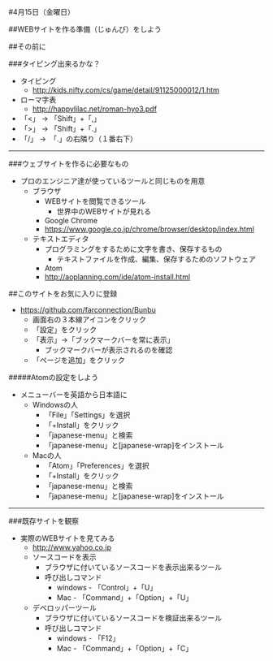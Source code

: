 #4月15日（金曜日）

##WEBサイトを作る準備（じゅんび）をしよう

##その前に

###タイピング出来るかな？
* タイピング
	* http://kids.nifty.com/cs/game/detail/91125000012/1.htm
* ローマ字表
	* http://happylilac.net/roman-hyo3.pdf
* 「<」 → 「Shift」+「,」
* 「>」 → 「Shift」+「.」
* 「/」 →　「.」の右隣り（１番右下）

---

###ウェブサイトを作るに必要なもの
* プロのエンジニア達が使っているツールと同じものを用意
	* ブラウザ
		* WEBサイトを閲覧できるツール
			* 世界中のWEBサイトが見れる
		* Google Chrome
		* <a href="https://www.google.co.jp/chrome/browser/desktop/index.html" target="_blank">https://www.google.co.jp/chrome/browser/desktop/index.html<a>
	* テキストエディタ
		* プログラミングをするために文字を書き、保存するもの
			* テキストファイルを作成、編集、保存するためのソフトウェア
		* Atom
		* <a href="http://aoplanning.com/ide/atom-install.html" target="_blank">http://aoplanning.com/ide/atom-install.html<a>

##このサイトをお気に入りに登録
* https://github.com/farconnection/Bunbu
	* 画面右の３本線アイコンをクリック
	* 「設定」をクリック
	* 「表示」→「ブックマークバーを常に表示」
		* ブックマークバーが表示されるのを確認
	* 「ページを追加」をクリック

#####Atomの設定をしよう
* メニューバーを英語から日本語に
	* Windowsの人
		* 「File」「Settings」を選択
		* 「+Install」をクリック
		* 「japanese-menu」と検索
		* 「japanese-menu」と[japanese-wrap]をインストール
	* Macの人
		* 「Atom」「Preferences」を選択
		* 「+Install」をクリック
		* 「japanese-menu」と検索
		* 「japanese-menu」と[japanese-wrap]をインストール

---

###既存サイトを観察
* 実際のWEBサイトを見てみる
	* <a href="http://www.yahoo.co.jp" target="_blank">http://www.yahoo.co.jp</a>
	* ソースコードを表示
		* ブラウザに付いているソースコードを表示出来るツール
		* 呼び出しコマンド
			* windows - 「Control」+「U」
			* Mac - 「Command」+「Option」+「U」
	* デベロッパーツール
		* ブラウザに付いているソースコードを検証出来るツール
		* 呼び出しコマンド
			* windows - 「F12」
			* Mac - 「Command」+「Option」+「C」